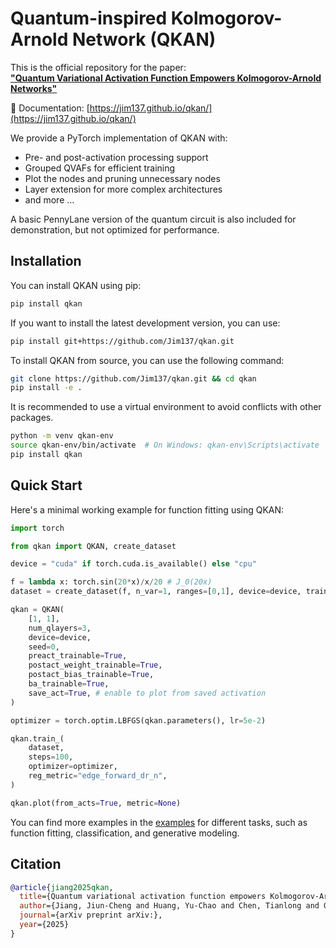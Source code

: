 # Quantum-inspired Kolmogorov-Arnold Network (QKAN)

This is the official repository for the paper:  
**["Quantum Variational Activation Function Empowers Kolmogorov-Arnold Networks"](https://arxiv.org/abs/)**

📖 Documentation: [https://jim137.github.io/qkan/](https://jim137.github.io/qkan/)

We provide a PyTorch implementation of QKAN with:

- Pre- and post-activation processing support
- Grouped QVAFs for efficient training
- Plot the nodes and pruning unnecessary nodes
- Layer extension for more complex architectures
- and more ...

A basic PennyLane version of the quantum circuit is also included for demonstration, but not optimized for performance.

## Installation

You can install QKAN using pip:

```bash
pip install qkan
```

If you want to install the latest development version, you can use:

```bash
pip install git+https://github.com/Jim137/qkan.git
```

To install QKAN from source, you can use the following command:

```bash
git clone https://github.com/Jim137/qkan.git && cd qkan
pip install -e .
```

It is recommended to use a virtual environment to avoid conflicts with other packages.

```bash
python -m venv qkan-env
source qkan-env/bin/activate  # On Windows: qkan-env\Scripts\activate
pip install qkan
```

## Quick Start

Here's a minimal working example for function fitting using QKAN:

```python
import torch

from qkan import QKAN, create_dataset

device = "cuda" if torch.cuda.is_available() else "cpu"

f = lambda x: torch.sin(20*x)/x/20 # J_0(20x)
dataset = create_dataset(f, n_var=1, ranges=[0,1], device=device, train_num=1000, test_num=1000, seed=0)

qkan = QKAN(
    [1, 1], 
    num_qlayers=3, 
    device=device, 
    seed=0,
    preact_trainable=True, 
    postact_weight_trainable=True,
    postact_bias_trainable=True, 
    ba_trainable=True,
    save_act=True, # enable to plot from saved activation
)

optimizer = torch.optim.LBFGS(qkan.parameters(), lr=5e-2)

qkan.train_(
    dataset,
    steps=100,
    optimizer=optimizer,
    reg_metric="edge_forward_dr_n",
)

qkan.plot(from_acts=True, metric=None)
```

You can find more examples in the [examples](https://jim137.github.io/qkan/examples) for different tasks, such as function fitting, classification, and generative modeling.

## Citation

```bibtex
@article{jiang2025qkan,
  title={Quantum variational activation function empowers Kolmogorov-Arnold networks},
  author={Jiang, Jiun-Cheng and Huang, Yu-Chao and Chen, Tianlong and Goan, Hsi-Sheng},
  journal={arXiv preprint arXiv:},
  year={2025}
}
```
